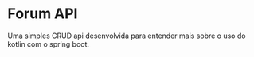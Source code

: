 # Forum API

Uma simples CRUD api desenvolvida para entender mais sobre o uso do kotlin com o spring boot.
